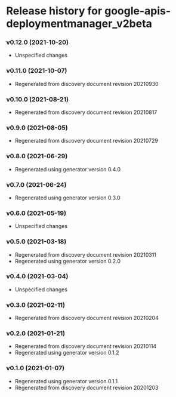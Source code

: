 # Release history for google-apis-deploymentmanager_v2beta

### v0.12.0 (2021-10-20)

* Unspecified changes

### v0.11.0 (2021-10-07)

* Regenerated from discovery document revision 20210930

### v0.10.0 (2021-08-21)

* Regenerated from discovery document revision 20210817

### v0.9.0 (2021-08-05)

* Regenerated from discovery document revision 20210729

### v0.8.0 (2021-06-29)

* Regenerated using generator version 0.4.0

### v0.7.0 (2021-06-24)

* Regenerated using generator version 0.3.0

### v0.6.0 (2021-05-19)

* Unspecified changes

### v0.5.0 (2021-03-18)

* Regenerated from discovery document revision 20210311
* Regenerated using generator version 0.2.0

### v0.4.0 (2021-03-04)

* Unspecified changes

### v0.3.0 (2021-02-11)

* Regenerated from discovery document revision 20210204

### v0.2.0 (2021-01-21)

* Regenerated from discovery document revision 20210114
* Regenerated using generator version 0.1.2

### v0.1.0 (2021-01-07)

* Regenerated using generator version 0.1.1
* Regenerated from discovery document revision 20201203

